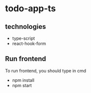 # todo-app-ts
## technologies
* type-script
* react-hook-form

## Run frontend
To run frontend, you should type in cmd
* npm install
* npm start
